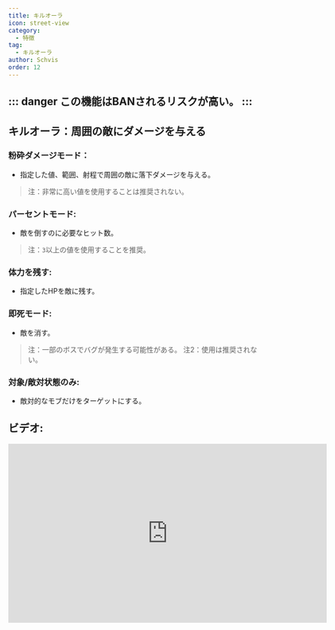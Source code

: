 ```yaml
---
title: キルオーラ
icon: street-view
category:
  - 特徴
tag:
  - キルオーラ
author: Schvis
order: 12
---
```


::: danger この機能はBANされるリスクが高い。
:::
---
## キルオーラ：周囲の敵にダメージを与える

### 粉砕ダメージモード：
- 指定した値、範囲、射程で周囲の敵に落下ダメージを与える。
> 注：非常に高い値を使用することは推奨されない。
### パーセントモード:
- 敵を倒すのに必要なヒット数。
> 注：`3`以上の値を使用することを推奨。
### 体力を残す:
- 指定したHPを敵に残す。
### 即死モード:
- 敵を消す。
> 注：一部のボスでバグが発生する可能性がある。
> 注2：使用は推奨されない。
### 対象/敵対状態のみ:
- 敵対的なモブだけをターゲットにする。

## ビデオ:

<div class="iframe-container"><iframe width="640" height="360" src="https://www.youtube.com/embed/NiAh00VBy-w?list=PL5eI1Tb64p56g27qfYk7VuFTz4FK6YrKa" title="Korepi - Kill Aura" frameborder="0" allow="accelerometer; autoplay; clipboard-write; encrypted-media; gyroscope; picture-in-picture; web-share" allowfullscreen></iframe></div>




